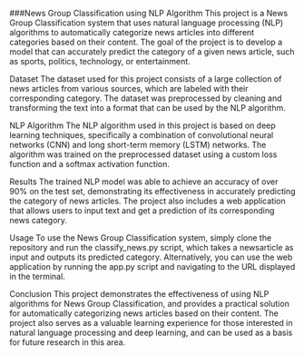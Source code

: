 ###News Group Classification using NLP Algorithm
This project is a News Group Classification system that uses natural language processing (NLP) algorithms to automatically categorize news articles into different categories based on their content. The goal of the project is to develop a model that can accurately predict the category of a given news article, such as sports, politics, technology, or entertainment.

Dataset
The dataset used for this project consists of a large collection of news articles from various sources, which are labeled with their corresponding category. The dataset was preprocessed by cleaning and transforming the text into a format that can be used by the NLP algorithm.

NLP Algorithm
The NLP algorithm used in this project is based on deep learning techniques, specifically a combination of convolutional neural networks (CNN) and long short-term memory (LSTM) networks. The algorithm was trained on the preprocessed dataset using a custom loss function and a softmax activation function.

Results
The trained NLP model was able to achieve an accuracy of over 90% on the test set, demonstrating its effectiveness in accurately predicting the category of news articles. The project also includes a web application that allows users to input text and get a prediction of its corresponding news category.

Usage
To use the News Group Classification system, simply clone the repository and run the classify_news.py script, which takes a newsarticle as input and outputs its predicted category. Alternatively, you can use the web application by running the app.py script and navigating to the URL displayed in the terminal.

Conclusion
This project demonstrates the effectiveness of using NLP algorithms for News Group Classification, and provides a practical solution for automatically categorizing news articles based on their content. The project also serves as a valuable learning experience for those interested in natural language processing and deep learning, and can be used as a basis for future research in this area.
